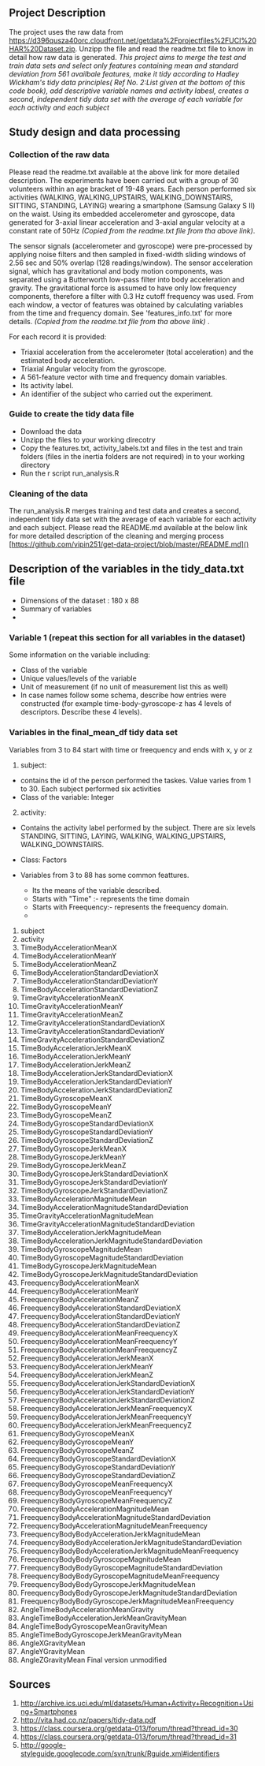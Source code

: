 ## Project Description
The project uses the raw data from https://d396qusza40orc.cloudfront.net/getdata%2Fprojectfiles%2FUCI%20HAR%20Dataset.zip. Unzipp the file and read the readme.txt file to know in detail how raw data is generated. *This project aims to merge the test and train data sets and select only features containing mean and standard deviation from 561 availbale features, make it tidy according to Hadley Wickham's tidy data principles( Ref No. 2:List given at the bottom of this code book), add descriptive variable names and activity labesl, creates a second, independent tidy data set with the average of each variable for each activity and each subject*


## Study design and data processing
 
### Collection of the raw data 
Please read the readme.txt available at the above link for more detailed description. 
The experiments have been carried out with a group of 30 volunteers within an age bracket of 19-48 years. Each person performed six activities (WALKING, WALKING_UPSTAIRS, WALKING_DOWNSTAIRS, SITTING, STANDING, LAYING) wearing a smartphone (Samsung Galaxy S II) on the waist. Using its embedded accelerometer and gyroscope, data generated for 3-axial linear acceleration and 3-axial angular velocity at a constant rate of 50Hz _(Copied from the readme.txt file from tha above link)_.

The sensor signals (accelerometer and gyroscope) were pre-processed by applying noise filters and then sampled in fixed-width sliding windows of 2.56 sec and 50% overlap (128 readings/window). The sensor acceleration signal, which has gravitational and body motion components, was separated using a Butterworth low-pass filter into body acceleration and gravity. The gravitational force is assumed to have only low frequency components, therefore a filter with 0.3 Hz cutoff frequency was used. From each window, a vector of features was obtained by calculating variables from the time and frequency domain. See 'features_info.txt' for more details. _(Copied from the readme.txt file from tha above link)_ .

For each record it is provided:
- Triaxial acceleration from the accelerometer (total acceleration) and the estimated body acceleration.
- Triaxial Angular velocity from the gyroscope. 
- A 561-feature vector with time and frequency domain variables. 
- Its activity label. 
- An identifier of the subject who carried out the experiment.
 

 
### Guide to create the tidy data file
* Download the data 
* Unzipp the files to your working direcotry
* Copy the features.txt, activity_labels.txt and files in the test and train folders (files in the inertia folders are not required) in to your working directory
* Run the r script run_analysis.R
 
### Cleaning of the data
The run_analysis.R merges training and test data and creates a second, independent tidy data set with the average of each variable for each activity and each subject. Please read the README.md available at the below link for more detailed description of the cleaning and merging process
 [https://github.com/vipin251/get-data-project/blob/master/README.md]()
 
## Description of the variables in the tidy_data.txt file
 - Dimensions of the dataset : 180 x 88
 - Summary of variables 
 - 
 
### Variable 1 (repeat this section for all variables in the dataset)
Some information on the variable including:
 - Class of the variable
 - Unique values/levels of the variable
 - Unit of measurement (if no unit of measurement list this as well)
 - In case names follow some schema, describe how entries were constructed (for example time-body-gyroscope-z has 4 levels of descriptors. Describe these 4 levels). 

### Variables in the final_mean_df tidy data set

Variables from 3 to 84 start with time or freequency and ends with x, y or z

1. subject: 
  * contains the id of the person performed the taskes. Value varies from 1 to 30. Each subject performed six activities
  * Class of the variable: Integer
2. activity:
  * Contains the activity label performed by the subject. There are six levels STANDING, SITTING, LAYING, WALKING, WALKING_UPSTAIRS, WALKING_DOWNSTAIRS. 
  * Class: Factors

* Variables from 3 to 88 has some common feattures.
  * Its the means of the variable described.
  * Starts with "Time" :- represents the time domain
  * Starts with Freequency:- represents the freequency domain.
  * 
 1. subject                                                     
 2. activity                                                    
 3. TimeBodyAccelerationMeanX                                   
 4. TimeBodyAccelerationMeanY                                   
 5. TimeBodyAccelerationMeanZ                                   
 6. TimeBodyAccelerationStandardDeviationX                      
 7. TimeBodyAccelerationStandardDeviationY                      
 8. TimeBodyAccelerationStandardDeviationZ                      
 9. TimeGravityAccelerationMeanX                                
10. TimeGravityAccelerationMeanY                                
11. TimeGravityAccelerationMeanZ                                
12. TimeGravityAccelerationStandardDeviationX                   
13. TimeGravityAccelerationStandardDeviationY                   
14. TimeGravityAccelerationStandardDeviationZ                   
15. TimeBodyAccelerationJerkMeanX                               
16. TimeBodyAccelerationJerkMeanY                               
17. TimeBodyAccelerationJerkMeanZ                               
18. TimeBodyAccelerationJerkStandardDeviationX                  
19. TimeBodyAccelerationJerkStandardDeviationY                  
20. TimeBodyAccelerationJerkStandardDeviationZ                  
21. TimeBodyGyroscopeMeanX                                      
22. TimeBodyGyroscopeMeanY                                      
23. TimeBodyGyroscopeMeanZ                                      
24. TimeBodyGyroscopeStandardDeviationX                         
25. TimeBodyGyroscopeStandardDeviationY                         
26. TimeBodyGyroscopeStandardDeviationZ                         
27. TimeBodyGyroscopeJerkMeanX                                  
28. TimeBodyGyroscopeJerkMeanY                                  
29. TimeBodyGyroscopeJerkMeanZ                                  
30. TimeBodyGyroscopeJerkStandardDeviationX                     
31. TimeBodyGyroscopeJerkStandardDeviationY                     
32. TimeBodyGyroscopeJerkStandardDeviationZ                     
33. TimeBodyAccelerationMagnitudeMean                           
34. TimeBodyAccelerationMagnitudeStandardDeviation              
35. TimeGravityAccelerationMagnitudeMean                        
36. TimeGravityAccelerationMagnitudeStandardDeviation           
37. TimeBodyAccelerationJerkMagnitudeMean                       
38. TimeBodyAccelerationJerkMagnitudeStandardDeviation          
39. TimeBodyGyroscopeMagnitudeMean                              
40. TimeBodyGyroscopeMagnitudeStandardDeviation                 
41. TimeBodyGyroscopeJerkMagnitudeMean                          
42. TimeBodyGyroscopeJerkMagnitudeStandardDeviation             
43. FreequencyBodyAccelerationMeanX                             
44. FreequencyBodyAccelerationMeanY                             
45. FreequencyBodyAccelerationMeanZ                             
46. FreequencyBodyAccelerationStandardDeviationX                
47. FreequencyBodyAccelerationStandardDeviationY                
48. FreequencyBodyAccelerationStandardDeviationZ                
49. FreequencyBodyAccelerationMeanFreequencyX                   
50. FreequencyBodyAccelerationMeanFreequencyY                   
51. FreequencyBodyAccelerationMeanFreequencyZ                   
52. FreequencyBodyAccelerationJerkMeanX                         
53. FreequencyBodyAccelerationJerkMeanY                         
54. FreequencyBodyAccelerationJerkMeanZ                         
55. FreequencyBodyAccelerationJerkStandardDeviationX            
56. FreequencyBodyAccelerationJerkStandardDeviationY            
57. FreequencyBodyAccelerationJerkStandardDeviationZ            
58. FreequencyBodyAccelerationJerkMeanFreequencyX               
59. FreequencyBodyAccelerationJerkMeanFreequencyY               
60. FreequencyBodyAccelerationJerkMeanFreequencyZ               
61. FreequencyBodyGyroscopeMeanX                                
62. FreequencyBodyGyroscopeMeanY                                
63. FreequencyBodyGyroscopeMeanZ                                
64. FreequencyBodyGyroscopeStandardDeviationX                   
65. FreequencyBodyGyroscopeStandardDeviationY                   
66. FreequencyBodyGyroscopeStandardDeviationZ                   
67. FreequencyBodyGyroscopeMeanFreequencyX                      
68. FreequencyBodyGyroscopeMeanFreequencyY                      
69. FreequencyBodyGyroscopeMeanFreequencyZ                      
70. FreequencyBodyAccelerationMagnitudeMean                     
71. FreequencyBodyAccelerationMagnitudeStandardDeviation        
72. FreequencyBodyAccelerationMagnitudeMeanFreequency           
73. FreequencyBodyBodyAccelerationJerkMagnitudeMean             
74. FreequencyBodyBodyAccelerationJerkMagnitudeStandardDeviation
75. FreequencyBodyBodyAccelerationJerkMagnitudeMeanFreequency   
76. FreequencyBodyBodyGyroscopeMagnitudeMean                    
77. FreequencyBodyBodyGyroscopeMagnitudeStandardDeviation       
78. FreequencyBodyBodyGyroscopeMagnitudeMeanFreequency          
79. FreequencyBodyBodyGyroscopeJerkMagnitudeMean                
80. FreequencyBodyBodyGyroscopeJerkMagnitudeStandardDeviation   
81. FreequencyBodyBodyGyroscopeJerkMagnitudeMeanFreequency      
82. AngleTimeBodyAccelerationMeanGravity                        
83. AngleTimeBodyAccelerationJerkMeanGravityMean                
84. AngleTimeBodyGyroscopeMeanGravityMean                       
85. AngleTimeBodyGyroscopeJerkMeanGravityMean                   
86. AngleXGravityMean                                           
87. AngleYGravityMean                                           
88. AngleZGravityMean
Final version unmodified

## Sources
1. http://archive.ics.uci.edu/ml/datasets/Human+Activity+Recognition+Using+Smartphones
2. http://vita.had.co.nz/papers/tidy-data.pdf
3. https://class.coursera.org/getdata-013/forum/thread?thread_id=30
4. https://class.coursera.org/getdata-013/forum/thread?thread_id=31
5. http://google-styleguide.googlecode.com/svn/trunk/Rguide.xml#identifiers
